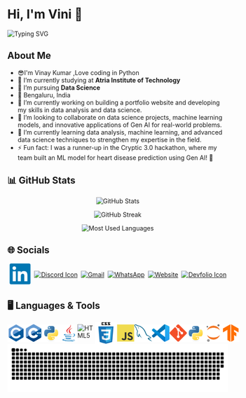 # Hi, I'm Vini 👋

<img src="https://readme-typing-svg.demolab.com?font=Fira+Code&weight=600&size=20&duration=4000&pause=1000&color=32CD32&left=true&vleft=true&width=435&lines=Data+Science+Enthusiast;Machine+Learning+Practitioner" alt="Typing SVG" />



## About Me


 - 😎I'm Vinay Kumar ,Love coding in Python
 - 🔭 I’m currently studying at **Atria Institute of Technology**    
 - 📖 I’m pursuing **Data Science**
 - 📍 Bengaluru, India
 - 🔭 I’m currently working on building a portfolio website and developing my skills in data analysis and data science.
 - 👯 I’m looking to collaborate on data science projects, machine learning models, and innovative applications of Gen AI for real-world problems.
 - 🌱 I’m currently learning data analysis, machine learning, and advanced data science techniques to strengthen my expertise in the field.
 - ⚡ Fun fact: I was a runner-up in the Cryptic 3.0 hackathon, where my team built an ML model for heart disease prediction using Gen AI! 🚀



## 📊 GitHub Stats
<div align="center">
    
![GitHub Stats](https://github-readme-stats.vercel.app/api?username=vini-501&show_icons=true&theme=radical)

![GitHub Streak](https://github-readme-streak-stats.herokuapp.com/?user=vini-501&theme=radical)

![Most Used Languages](https://github-readme-stats.vercel.app/api/top-langs/?username=vini-501&layout=compact&theme=radical)

</div>

## 🌐 Socials

<div style="display: flex; justify-content: space-around; align-items: center; gap=200;">
    <a href="https://www.linkedin.com/in/vinay-kumar-694186293" target="_blank">
        <img src="https://raw.githubusercontent.com/devicons/devicon/master/icons/linkedin/linkedin-original.svg" alt="LinkedIn" width="50" height="50" style="margin: 0 50;"/>
    </a>
    <a href="https://discord.com/users/tony043093" target="_blank">
        <img src="https://cdn.prod.website-files.com/6257adef93867e50d84d30e2/636e0a69f118df70ad7828d4_icon_clyde_blurple_RGB.svg" alt="Discord Icon" width="50" height="50" style="margin: 0 50 px;">
    </a>
    <a href="mailto:svinaykumar501@gmail.com" target="_blank">
        <img src="https://upload.wikimedia.org/wikipedia/commons/4/4e/Gmail_Icon.png" alt="Gmail" width="50" height="50">
    </a>
    <a href="https://wa.me/9380383057" target="_blank">
        <img src="https://upload.wikimedia.org/wikipedia/commons/6/6b/WhatsApp.svg" alt="WhatsApp" width="50" height="50">
    </a>
    <a href="https://cf818b7f.vipages.pages.dev" target="_blank">
        <img src="https://upload.wikimedia.org/wikipedia/commons/8/87/Google_Chrome_icon_%282011%29.png" alt="Website" width="50" height="50">
    </a>
    <a href="https://devfolio.co/@vini501" target="_blank">
        <img src="https://cdn.iconscout.com/icon/free/png-256/free-devfolio-logo-icon-download-in-svg-png-gif-file-formats--brand-company-programming-language-logos-pack-icons-8383724.png" alt="Devfolio Icon" width="50" height="50">
    </a>
</div>

## 🖥️ Languages & Tools

<div style="display: flex; justify-content: space-around; align-items: center;">
  <img src="https://raw.githubusercontent.com/devicons/devicon/master/icons/c/c-original.svg" alt="c" width="40" height="40">
  <img src="https://raw.githubusercontent.com/devicons/devicon/master/icons/cplusplus/cplusplus-original.svg" alt="cplusplus" width="40" height="40">
  <img src="https://raw.githubusercontent.com/devicons/devicon/master/icons/python/python-original.svg" alt="python" width="40" height="40"/>
  <img src="https://raw.githubusercontent.com/devicons/devicon/master/icons/java/java-original.svg" alt="java" width="40" height="40"/>
  <img src="https://www.w3schools.com/html/html5.gif" alt="HTML5" width="40" height="40">
    <img src="https://raw.githubusercontent.com/devicons/devicon/master/icons/css3/css3-original-wordmark.svg" alt="css3" width="50" height="50"/>
  <img src="https://raw.githubusercontent.com/devicons/devicon/master/icons/javascript/javascript-original.svg" alt="javascript" width="40" height="40"/>
  <img src="https://raw.githubusercontent.com/devicons/devicon/master/icons/mysql/mysql-original.svg" alt="SQL" width="40" height="40"/>
 <img src="https://raw.githubusercontent.com/devicons/devicon/master/icons/vscode/vscode-original.svg" alt="VS Code" width="40" height="40"/>
 <img src="https://raw.githubusercontent.com/devicons/devicon/master/icons/git/git-original.svg" alt="Git" width="40" height="40"/>
<img src="https://raw.githubusercontent.com/devicons/devicon/master/icons/python/python-original.svg" alt="Python" width="40" height="40"/>
<img src="https://raw.githubusercontent.com/devicons/devicon/master/icons/jupyter/jupyter-original.svg" alt="Jupyter" width="40" height="40"/>
<img src="https://raw.githubusercontent.com/devicons/devicon/master/icons/tensorflow/tensorflow-original.svg" alt="TensorFlow" width="40" height="40"/>


</div>

<picture>
  <source media="(prefers-color-scheme: dark)" srcset="https://raw.githubusercontent.com/vini-501/vini-501/output/github-snake-dark.svg" />
  <source media="(prefers-color-scheme: light)" srcset="https://raw.githubusercontent.com/vini-501/vini-501/output/github-snake.svg" />
  <img alt="github-snake" src="https://raw.githubusercontent.com/vini-501/vini-501/output/github-snake.svg" />
</picture>
